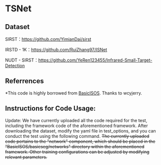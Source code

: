 # TSNet

## Dataset
SIRST：https://github.com/YimianDai/sirst

IRSTD - 1K：https://github.com/RuiZhang97/ISNet

NUDT - SIRST：https://github.com/YeRen123455/Infrared-Small-Target-Detection

## Referrences
*This code is highly borrowed from [BasicISOS](https://github.com/wcyjerry/BasicISOS). Thanks to  wcyjerry.


## Instructions for Code Usage:
Update: We have currently uploaded all the code required for the test, including the framework code of the aforementioned framework. After downloading the dataset, modify the yaml file in test_options, and you can conduct the test using the following command. 
~~The currently uploaded code pertains to the "network" component, which should be placed in the "BasicISOS/basicseg/networks" directory within the aforementioned framework. Other training configurations can be adjusted by modifying relevant parameters.~~
